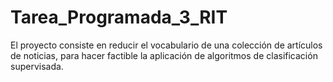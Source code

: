 # Tarea_Programada_3_RIT
El proyecto consiste en reducir el vocabulario de una colección de artículos de noticias, para hacer factible la aplicación de algoritmos de clasificación supervisada.
